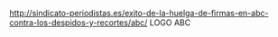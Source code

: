 http://sindicato-periodistas.es/exito-de-la-huelga-de-firmas-en-abc-contra-los-despidos-y-recortes/abc/
LOGO ABC

